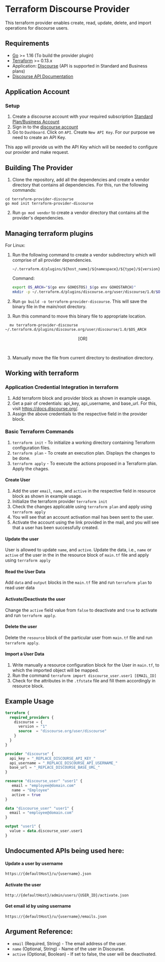 # Terraform Discourse Provider

This terraform provider enables create, read, update, delete, and import operations for discourse users.

## Requirements

* [Go](https://golang.org/doc/install) >= 1.16 (To build the provider plugin) <br>
* [Terraform](https://www.terraform.io/downloads.html) >= 0.13.x <br/>
* Application: [Discourse](https://www.discourse.org/pricing) (API is supported in Standard and Business plans) <br/>
* [Discourse API Documentation](https://docs.discourse.org/) 

## Application Account

### Setup 

1. Create a discourse account with your required subscription [Standard Plan/Business Account](https://www.discourse.org/pricing)<br>
2. Sign in to the [discourse account](https://www.discourse.org/)<br>
3. Go to `Dashboard`. Click on `API`. Create `New API Key`. For our purpose we need to create an API Key. <br>

This app will provide us with the API Key which will be needed to configure our provider and make request. <br>
 
## Building The Provider

1. Clone the repository, add all the dependencies and create a vendor directory that contains all dependencies. For this, run the following commands: 
 ```golang
cd terraform-provider-discourse
go mod init terraform-provider-discourse
```

2. Run `go mod vendor` to create a vendor directory that contains all the provider's dependencies. <br>

## Managing terraform plugins

For Linux:

1. Run the following command to create a vendor subdirectory which will comprise of  all provider dependencies. <br>
    ```
    ~/.terraform.d/plugins/${host_name}/${namespace}/${type}/${version}/${target}
    ``` 
    Command: 
    ```bash
    export OS_ARCH="$(go env GOHOSTOS)_$(go env GOHOSTARCH)"
    mkdir -p ~/.terraform.d/plugins/discourse.org/user/discourse/1.0/$OS_ARCH
    ```

2. Run `go build -o terraform-provider-discourse`. This will save the binary file in the main/root directory. <br>

3. Run this command to move this binary file to appropriate location. <br>
```
  mv terraform-provider-discourse ~/.terraform.d/plugins/discourse.org/user/discourse/1.0/$OS_ARCH
```    
 <p align="center">
 [OR]
 </p><br>

3. Manually move the file from current directory to destination directory.<br>
 


## Working with terraform

### Application Credential Integration in terraform

1. Add terraform block and provider block as shown in example usage.
2. Get a pair of credentials: api_key, api_username, and base_url. For this, visit https://docs.discourse.org/.
3. Assign the above credentials to the respective field in the provider block.

### Basic Terraform Commands
1. `terraform init` - To initialize a working directory containing Terraform configuration files.
2. `terraform plan` - To create an execution plan. Displays the changes to be done.
3. `terraform apply` - To execute the actions proposed in a Terraform plan. Apply the chages.

#### Create User
1. Add the user `email`, `name`, and `active`  in the respective field in resource block as shown in example usage.
2. Initialize the terraform provider `terraform init`
3. Check the changes applicable using `terraform plan` and apply using `terraform apply`
4. You will see that an account activation mail has been sent to the user.
5. Activate the account using the link provided in the mail, and you will see that a user has been successfully created.

#### Update the user
  User is allowed to update `name`, and `active`. Update the data, i.e., `name` or `active` of the user in the in the resource block of `main.tf` file and apply using `terraform apply`

#### Read the User Data
Add `data` and `output` blocks in the `main.tf` file and run `terraform plan` to read user data

#### Activate/Deactivate the user
Change the `active` field value from `false` to deactivate and `true` to activate and run `terraform apply`.

#### Delete the user
Delete the `resource` block of the particular user from `main.tf` file and run `terraform apply`.

#### Import a User Data
1. Write manually a resource configuration block for the User in `main.tf`, to which the imported object will be mapped.
2. Run the command `terraform import discourse_user.user1 [EMAIL_ID]`
3. Check for the attributes in the `.tfstate` file and fill them accordingly in resource block.


## Example Usage
```terraform
terraform {
  required_providers {
    discourse = {
      version = "1"
      source  = "discourse.org/user/discourse"
    }
  }
}

provider "discourse" {
  api_key = "_REPLACE_DISCOURSE_API_KEY_"
  api_username = "_REPLACE_DISCOURSE_API_USERNAME_"
  base_url = "_REPLACE_DISCOURSE_BASE_URL_"
}

resource "discourse_user" "user1" {
   email = "employee@domain.com"
   name = "Employee"
   active = true
}

data "discourse_user" "user1" {
  email = "employee@domain.com"
}

output "user1" {
  value = data.discourse_user.user1
}
```

## Undocumented APIs being used here:

#### Update a user by username

`https://{defaultHost}/u/{username}.json`

#### Activate the user

`http://{defaultHost}/admin/users/{USER_ID}/activate.json`

#### Get email id by using username 

`https://{defaultHost}/u/{username}/emails.json`


## Argument Reference:

* `email`       (Required, String)  - The email address of the user.
* `name`           (Optional, String)  - Name of the user in Discourse. 
* `active`         (Optional, Boolean) - If set to false, the user will be deactivated.
